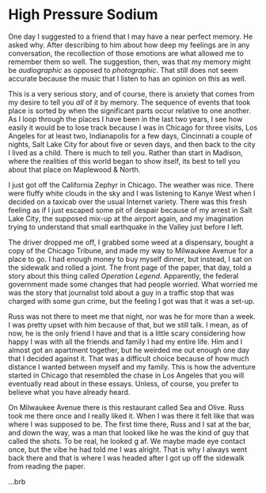 # High Pressure Sodium

One day I suggested to a friend that I may have a near perfect memory. He asked why. After describing to him about how deep my feelings are in any conversation, the recollection of those emotions are what allowed me to remember them so well. The suggestion, then, was that my memory might be _audiographic_ as opposed to _photographic_. That still does not seem accurate because the music that I listen to has an opinion on this as well.

This is a very serious story, and of course, there is anxiety that comes from my desire to tell you _all_ of it by memory. The sequence of events that took place is sorted by when the significant parts occur relative to one another. As I loop through the places I have been in the last two years, I see how easily it would be to lose track because I was in Chicago for three visits, Los Angeles for at least two, Indianapolis for a few days, Cincinnati a couple of nights, Salt Lake City for about five or seven days, and then back to the city I lived as a child. There is much to tell you. Rather than start in Madison, where the realities of this world began to show itself, its best to tell you about that place on Maplewood & North.

I just got off the California Zephyr in Chicago. The weather was nice. There were fluffy white clouds in the sky and I was listening to Kanye West when I decided on a taxicab over the usual Internet variety. There was this fresh feeling as if I just escaped some pit of despair because of my arrest in Salt Lake City, the supposed mix-up at the airport again, and my imagination trying to understand that small earthquake in the Valley just before I left.

The driver dropped me off, I grabbed some weed at a dispensary, bought a copy of the Chicago Tribune, and made my way to Milwaukee Avenue for a place to go. I had enough money to buy myself dinner, but instead, I sat on the sidewalk and rolled a joint. The front page of the paper, that day, told a story about this thing called _Operation Legend_. Apparently, the federal government made some changes that had people worried. What worried me was the story that journalist told about a guy in a traffic stop that was charged with some gun crime, but the feeling I got was that it was a set-up.

Russ was not there to meet me that night, nor was he for more than a week. I was pretty upset with him because of that, but we still talk. I mean, as of now, he is the only friend I have and that is a little scary considering how happy I was with all the friends and family I had my entire life. Him and I almost got an apartment together, but he weirded me out enough one day that I decided against it. That was a difficult choice because of how much distance I wanted between myself and my family. This is how the adventure started in Chicago that resembled the chase in Los Angeles that you will eventually read about in these essays. Unless, of course, you prefer to believe what you have already heard.

On Milwaukee Avenue there is this restaurant called Sea and Olive. Russ took me there once and I really liked it. When I was there it felt like that was where I was supposed to be. The first time there, Russ and I sat at the bar, and down the way, was a man that looked like he was the kind of guy that called the shots. To be real, he looked g af. We maybe made eye contact once, but the vibe he had told me I was alright. That is why I always went back there and that is where I was headed after I got up off the sidewalk from reading the paper.

...brb
